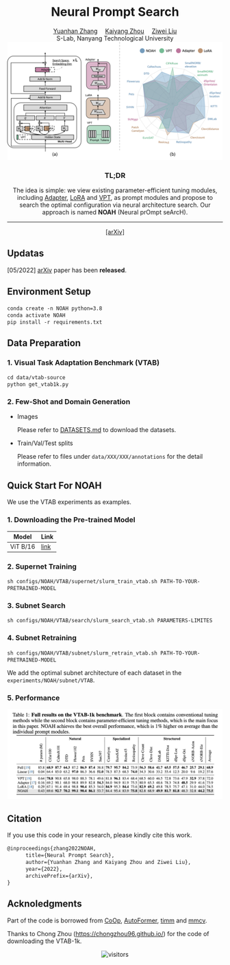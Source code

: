 <div align="center">

<h1>Neural Prompt Search</h1>

<div>
    <a href='https://davidzhangyuanhan.github.io/' target='_blank'>Yuanhan Zhang</a>&emsp;
    <a href='https://kaiyangzhou.github.io/' target='_blank'>Kaiyang Zhou</a>&emsp;
    <a href='https://liuziwei7.github.io/' target='_blank'>Ziwei Liu</a>
</div>
<div>
    S-Lab, Nanyang Technological University
</div>


<img src="figures/motivation.png">

<h3>TL;DR</h3>
    
The idea is simple: we view existing parameter-efficient tuning modules, including [Adapter](https://arxiv.org/abs/1902.00751), [LoRA](https://arxiv.org/abs/2106.09685) and [VPT](https://arxiv.org/abs/2203.12119), as prompt modules and propose to search the optimal configuration via neural architecture search. Our approach is named **NOAH** (Neural prOmpt seArcH).

---

<p align="center">
  <a href="https://arxiv.org/abs/2206.04673" target='_blank'>[arXiv]</a>
</p>

</div>



## Updatas
[05/2022] [arXiv](https://arxiv.org/abs/2206.04673) paper has been **released**.

## Environment Setup
```
conda create -n NOAH python=3.8
conda activate NOAH
pip install -r requirements.txt
```

## Data Preparation

### 1. Visual Task Adaptation Benchmark (VTAB)
```
cd data/vtab-source
python get_vtab1k.py
```

### 2. Few-Shot and Domain Generation

- Images

    Please refer to [DATASETS.md](https://github.com/KaiyangZhou/CoOp/blob/main/DATASETS.md) to download the datasets.

- Train/Val/Test splits

    Please refer to files under `data/XXX/XXX/annotations` for the detail information.


## Quick Start For NOAH
We use the VTAB experiments as examples.

### 1. Downloading the Pre-trained Model
| Model | Link |
|-------|------|
|ViT B/16 | [link](https://storage.googleapis.com/vit_models/imagenet21k/ViT-B_16.npz)|

### 2. Supernet Training
```
sh configs/NOAH/VTAB/supernet/slurm_train_vtab.sh PATH-TO-YOUR-PRETRAINED-MODEL
```

### 3. Subnet Search
```
sh configs/NOAH/VTAB/search/slurm_search_vtab.sh PARAMETERS-LIMITES
```
### 4. Subnet Retraining
```
sh configs/NOAH/VTAB/subnet/slurm_retrain_vtab.sh PATH-TO-YOUR-PRETRAINED-MODEL
```
We add the optimal subnet architecture of each dataset in the ``experiments/NOAH/subnet/VTAB``.

### 5. Performance
![fig1](figures/table1.jpg)

## Citation
If you use this code in your research, please kindly cite this work.
```
@inproceedings{zhang2022NOAH,
      title={Neural Prompt Search}, 
      author={Yuanhan Zhang and Kaiyang Zhou and Ziwei Liu},
      year={2022},
      archivePrefix={arXiv},
}
```

## Acknoledgments
Part of the code is borrowed from [CoOp](https://github.com/KaiyangZhou/CoOp), [AutoFormer](https://github.com/microsoft/Cream/tree/main/AutoFormer), [timm](https://github.com/rwightman/pytorch-image-models) and [mmcv](https://github.com/open-mmlab/mmcv).

Thanks to Chong Zhou (https://chongzhou96.github.io/) for the code of downloading the VTAB-1k.

<div align="center">

![visitors](https://visitor-badge.glitch.me/badge?page_id=Davidzhangyuanhan.NOAH&left_color=green&right_color=red)

</div>

